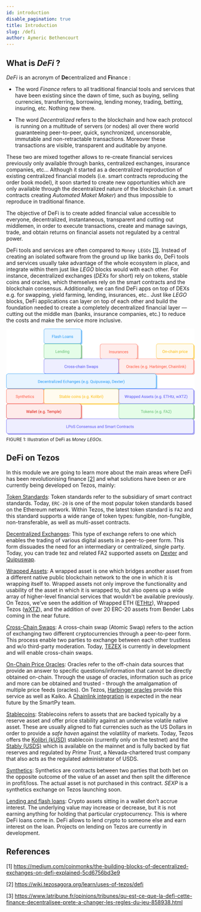 ```yaml
---
id: introduction
disable_pagination: true
title: Introduction
slug: /defi
author: Aymeric Bethencourt
---
```


## What is _DeFi_ ?
_DeFi_ is an acronym of **De**centralized and **Fi**nance :

* The word _Finance_ refers to all traditional financial tools and services that have been existing since the dawn of time, such as buying, selling currencies, transferring, borrowing, lending money, trading, betting, insuring, etc. Nothing new there.

* The word _Decentralized_ refers to the blockchain and how each protocol is running on a multitude of servers (or nodes) all over there world guaranteeing peer-to-peer, quick, synchronized, uncensorable, immutable and non-retractable transactions. Moreover these transactions are visible, transparent and auditable by anyone. 

These two are mixed together allows to re-create financial services previously only available through banks, centralized exchanges, insurance companies, etc...
Although it started as a decentralized reproduction of existing centralized financial models (i.e. smart contracts reproducing the order book model), it soon started to create new opportunities which are only available through the decentralized nature of the blockchain (i.e. smart contracts creating _Automated Maket Maker_) and thus impossible to reproduce in traditional finance.

The objective of DeFi is to create added financial value accessible to everyone, decentralized, instantaneous, transparent and cutting out middlemen, in order to execute transactions, create and manage savings, trade, and obtain returns on financial assets not regulated by a central power.

DeFi tools and services are often compared to `Money LEGOs` [[1]](/defi/introduction#references). Instead of creating an isolated software from the ground up like banks do, DeFi tools and services usually take advantage of the whole ecosystem in place, and integrate within them just like _LEGO_ blocks would with each other. For instance, decentralized exchanges (_DEXs_ for short) rely on tokens, stable coins and oracles, which themselves rely on the smart contracts and the blockchain consensus. Additionally, we can find DeFi apps on top of DEXs e.g. for swapping, yield farming, lending, insurances, etc..
Just like _LEGO_ blocks, DeFi applications can layer on top of each other and build the foundation needed to create a completely decentralized financial layer — cutting out the middle man (banks, insurance companies, etc.) to reduce the costs and make the service more inclusive.

![](../../static/img/defi/money-legos.svg)
<small className="figure">FIGURE 1: Illustration of DeFi as <i>Money LEGOs</i>.</small>

## DeFi on Tezos

In this module we are going to learn more about the main areas where DeFi has been revolutionising finance [[2]](/defi/introduction#references) and what solutions have been or are currently being developed on Tezos, mainly:

[Token Standards](/defi/token-standards): Token standards refer to the subsidiary of smart contract standards. Today, `ERC-20` is one of the most popular token standards based on the Ethereum network. Within Tezos, the latest token standard is `FA2` and this standard supports a wide range of token types: fungible, non-fungible, non-transferable, as well as multi-asset contracts. 

[Decentralized Exchanges](/defi/dexs): This type of exchange refers to one which enables the trading of various digital assets in a peer-to-peer form. This form dissuades the need for an intermediary or centralized, single party. Today, you can trade tez and related FA2 supported assets on [Dexter](https://dexter.exchange/) and [Quipuswap](https://quipuswap.com/). 

[Wrapped Assets](/defi/wrapped-assets): A wrapped asset is one which bridges another asset from a different native public blockchain network to the one in which it is wrapping itself to. Wrapped assets not only improve the functionality and usability of the asset in which it is wrapped to, but also opens up a wide array of higher-level financial services that wouldn't be available previously. On Tezos, we’ve seen the addition of Wrapped ETH ([ETHtz](https://ethtz.io/)), Wrapped Tezos ([wXTZ](https://medium.com/stakerdao/the-wrapped-tezos-wxtz-beta-guide-6917fa70116e)), and the addition of over 20 ERC-20 assets from Bender Labs coming in the near future. 

[Cross-Chain Swaps](/defi/cross-chain-swaps): A cross-chain swap (Atomic Swap) refers to the action of exchanging two different cryptocurrencies through a peer-to-peer form. This process enable two parties to exchange between each other trustless and w/o third-party moderation. Today, [TEZEX](https://tezex.io/) is currently in development and will enable cross-chain swaps.

[On-Chain Price Oracles](/defi/oracles): Oracles refer to the off-chain data sources that provide an answer to specific questions/information that cannot be directly obtained on-chain. Through the usage of oracles, information such as price and more can be obtained and trusted - through the amalgamation of multiple price feeds (oracles). On Tezos, [Harbinger oracles](https://medium.com/@Blockscale/introducing-harbinger-a-self-sustaining-price-oracle-for-tezos-7cab5c9971d) provide this service as well as Kaiko. A [Chainlink integration](https://www.coindesk.com/tezos-blockchain-chainlink-oracle-services) is expected in the near future by the SmartPy team. 

[Stablecoins](/defi/stablecoins): Stablecoins refers to assets that are backed typically by a reserve asset and offer price stability against an underwise volatile native asset. These are usually aligned to fiat currencies such as the US Dollars in order to provide a _safe haven_ against the volatility of markets. Today, Tezos offers the [Kolibri (kUSD)](https://kolibri.finance/) stablecoin (currently only on the testnet) and the [Stably (USDS)](https://www.stably.io/) which is available on the mainnet and is fully backed by fiat reserves and regulated by _Prime Trust_, a Nevada-chartered trust company that also acts as the regulated administrator of USDS. 

[Synthetics](/defi/synthetics): Synthetics are contracts between two parties that both bet on the opposite outcome of the value of an asset and then split the difference in profit/loss. The actual asset is not purchased in this contract. _SEXP_ is a synthetics exchange on Tezos launching soon.

[Lending and flash loans](/defi/lending): Crypto assets sitting in a wallet don’t accrue interest. The underlying value may increase or decrease, but it is not earning anything for holding that particular cryptocurrency. This is where DeFi loans come in. DeFi allows to lend crypto to someone else and earn interest on the loan. Projects on lending on Tezos are currently in development.

## References

[1] https://medium.com/coinmonks/the-building-blocks-of-decentralized-exchanges-on-defi-explained-5cd6756bd3e9

[2] https://wiki.tezosagora.org/learn/uses-of-tezos/defi

[3] https://www.latribune.fr/opinions/tribunes/qu-est-ce-que-la-defi-cette-finance-decentralisee-prete-a-changer-les-regles-du-jeu-858938.html